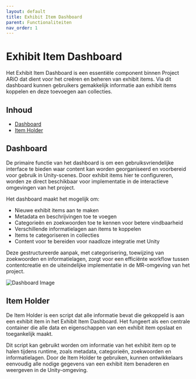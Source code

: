 ```yaml
---
layout: default
title: Exhibit Item Dashboard
parent: Functionaliteiten
nav_order: 1
---
```


# Exhibit Item Dashboard
Het Exhibit Item Dashboard is een essentiële component binnen Project ARiO dat dient voor het creëren en beheren van exhibit items. Via dit dashboard kunnen gebruikers gemakkelijk informatie aan exhibit items koppelen en deze toevoegen aan collecties.


## Inhoud
- [Dashboard](#dashboard)
- [Item Holder](#item-holder)


## Dashboard
De primaire functie van het dashboard is om een gebruiksvriendelijke interface te bieden waar content kan worden georganiseerd en voorbereid voor gebruik in Unity-scenes. Door exhibit items hier te configureren, worden ze direct beschikbaar voor implementatie in de interactieve omgevingen van het project.

Het dashboard maakt het mogelijk om:
- Nieuwe exhibit items aan te maken
- Metadata en beschrijvingen toe te voegen
- Categorieën en zoekwoorden toe te kennen voor betere vindbaarheid
- Verschillende informatielagen aan items te koppelen
- Items te categoriseren in collecties
- Content voor te bereiden voor naadloze integratie met Unity

Deze gestructureerde aanpak, met categorisering, toewijzing van zoekwoorden en informatielagen, zorgt voor een efficiënte workflow tussen contentcreatie en de uiteindelijke implementatie in de MR-omgeving van het project.


![Dashboard Image](/assets/exhibit-item-dashboard.png)

## Item Holder

De Item Holder is een script dat alle informatie bevat die gekoppeld is aan een exhibit item in het Exhibit Item Dashboard. Het fungeert als een centrale container die alle data en eigenschappen van een exhibit item opslaat en toegankelijk maakt.

Dit script kan gebruikt worden om informatie van het exhibit item op te halen tijdens runtime, zoals metadata, categorieën, zoekwoorden en informatielagen. Door de Item Holder te gebruiken, kunnen ontwikkelaars eenvoudig alle nodige gegevens van een exhibit item benaderen en weergeven in de Unity-omgeving.
